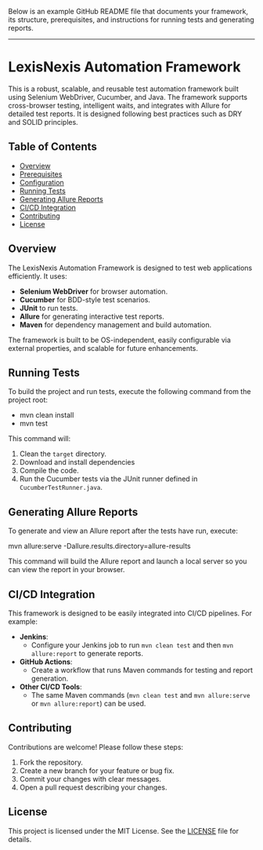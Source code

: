 Below is an example GitHub README file that documents your framework, its structure, prerequisites, and instructions for running tests and generating reports.

---

# LexisNexis Automation Framework

This is a robust, scalable, and reusable test automation framework built using Selenium WebDriver, Cucumber, and Java. The framework supports cross-browser testing, intelligent waits, and integrates with Allure for detailed test reports. It is designed following best practices such as DRY and SOLID principles.

## Table of Contents

- [Overview](#overview)
- [Prerequisites](#prerequisites)
- [Configuration](#configuration)
- [Running Tests](#running-tests)
- [Generating Allure Reports](#generating-allure-reports)
- [CI/CD Integration](#cicd-integration)
- [Contributing](#contributing)
- [License](#license)

## Overview

The LexisNexis Automation Framework is designed to test web applications efficiently. It uses:
- **Selenium WebDriver** for browser automation.
- **Cucumber** for BDD-style test scenarios.
- **JUnit** to run tests.
- **Allure** for generating interactive test reports.
- **Maven** for dependency management and build automation.

The framework is built to be OS-independent, easily configurable via external properties, and scalable for future enhancements.

## Running Tests

To build the project and run tests, execute the following command from the project root:

- mvn clean install
- mvn test

This command will:
1. Clean the `target` directory.
2. Download and install dependencies
3. Compile the code.
4. Run the Cucumber tests via the JUnit runner defined in `CucumberTestRunner.java`.

## Generating Allure Reports

To generate and view an Allure report after the tests have run, execute:

mvn allure:serve -Dallure.results.directory=allure-results

This command will build the Allure report and launch a local server so you can view the report in your browser.

## CI/CD Integration

This framework is designed to be easily integrated into CI/CD pipelines. For example:

- **Jenkins**:  
  - Configure your Jenkins job to run `mvn clean test` and then `mvn allure:report` to generate reports.
- **GitHub Actions**:  
  - Create a workflow that runs Maven commands for testing and report generation.
- **Other CI/CD Tools**:  
  - The same Maven commands (`mvn clean test` and `mvn allure:serve` or `mvn allure:report`) can be used.

## Contributing

Contributions are welcome! Please follow these steps:

1. Fork the repository.
2. Create a new branch for your feature or bug fix.
3. Commit your changes with clear messages.
4. Open a pull request describing your changes.

## License

This project is licensed under the MIT License. See the [LICENSE](LICENSE) file for details.
